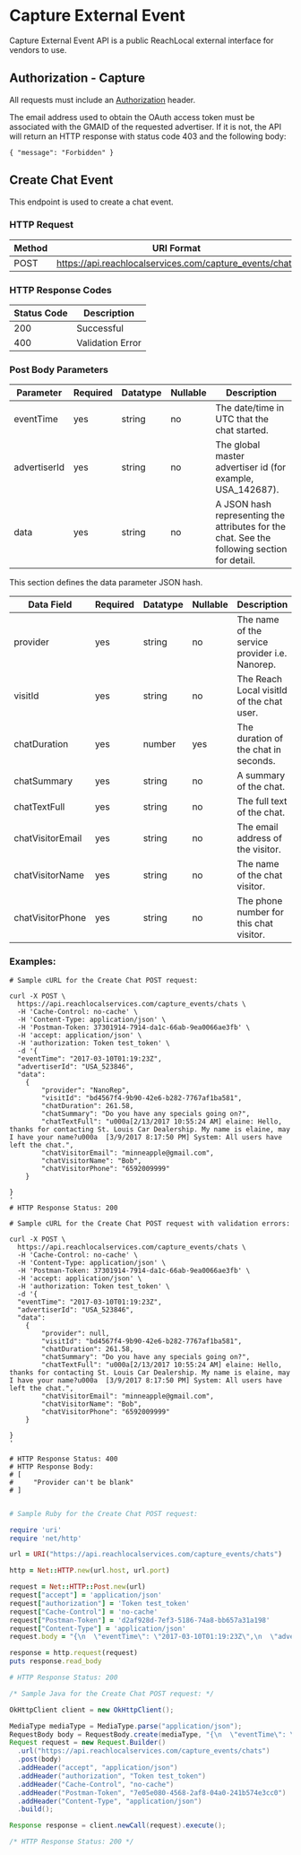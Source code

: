 # Capture External Event

Capture External Event API is a public ReachLocal external interface for vendors to use.

## Authorization - Capture

All requests must include an [Authorization](#authentication) header.

The email address used to obtain the OAuth access token must be associated with the GMAID of the requested advertiser.  If it is not, the API will return an HTTP response with status code 403 and the following body:

`{ "message": "Forbidden" }`

## Create Chat Event

This endpoint is used to create a chat event.

### HTTP Request

| Method | URI Format |
|---|---|
| POST | https://api.reachlocalservices.com/capture_events/chats |

### HTTP Response Codes
| Status Code | Description
|---|---|
| 200 | Successful
| 400 | Validation Error 

### Post Body Parameters

Parameter | Required | Datatype | Nullable | Description
--------- | -------- | -------- | -------- | -----------
eventTime | yes  | string | no | The date/time in UTC that the chat started.
advertiserId | yes  | string | no | The global master advertiser id (for example, USA_142687).
data | yes | string | no | A JSON hash representing the attributes for the chat. See the following section for detail.

This section defines the data parameter JSON hash.

Data Field | Required | Datatype | Nullable | Description
--------- | -------- | -------- | -------- | -----------
provider | yes | string | no | The name of the service provider i.e. Nanorep.
visitId | yes | string | no | The Reach Local visitId of the chat user.
chatDuration | yes | number | yes | The duration of the chat in seconds.
chatSummary | yes | string | no | A summary of the chat.
chatTextFull | yes | string | no | The full text of the chat.
chatVisitorEmail |yes | string | no | The email address of the visitor.
chatVisitorName | yes | string | no | The name of the chat visitor.
chatVisitorPhone | yes | string | no | The phone number for this chat visitor.

### Examples:



``` shell
# Sample cURL for the Create Chat POST request:

curl -X POST \
  https://api.reachlocalservices.com/capture_events/chats \
  -H 'Cache-Control: no-cache' \
  -H 'Content-Type: application/json' \
  -H 'Postman-Token: 37301914-7914-da1c-66ab-9ea0066ae3fb' \
  -H 'accept: application/json' \
  -H 'authorization: Token test_token' \
  -d '{
  "eventTime": "2017-03-10T01:19:23Z",
  "advertiserId": "USA_523846",
  "data":  
    {
        "provider": "NanoRep",
        "visitId": "bd4567f4-9b90-42e6-b282-7767af1ba581",          
        "chatDuration": 261.58,
        "chatSummary": "Do you have any specials going on?",
        "chatTextFull": "u000a[2/13/2017 10:55:24 AM] elaine: Hello, thanks for contacting St. Louis Car Dealership. My name is elaine, may I have your name?u000a  [3/9/2017 8:17:50 PM] System: All users have left the chat.",
        "chatVisitorEmail": "minneapple@gmail.com",
        "chatVisitorName": "Bob",
        "chatVisitorPhone": "6592009999"
    }
       
}
'
# HTTP Response Status: 200

# Sample cURL for the Create Chat POST request with validation errors:

curl -X POST \
  https://api.reachlocalservices.com/capture_events/chats \
  -H 'Cache-Control: no-cache' \
  -H 'Content-Type: application/json' \
  -H 'Postman-Token: 37301914-7914-da1c-66ab-9ea0066ae3fb' \
  -H 'accept: application/json' \
  -H 'authorization: Token test_token' \
  -d '{
  "eventTime": "2017-03-10T01:19:23Z",
  "advertiserId": "USA_523846",
  "data":  
    {
        "provider": null,
        "visitId": "bd4567f4-9b90-42e6-b282-7767af1ba581",          
        "chatDuration": 261.58,
        "chatSummary": "Do you have any specials going on?",
        "chatTextFull": "u000a[2/13/2017 10:55:24 AM] elaine: Hello, thanks for contacting St. Louis Car Dealership. My name is elaine, may I have your name?u000a  [3/9/2017 8:17:50 PM] System: All users have left the chat.",
        "chatVisitorEmail": "minneapple@gmail.com",
        "chatVisitorName": "Bob",
        "chatVisitorPhone": "6592009999"
    }
       
}
'

# HTTP Response Status: 400
# HTTP Response Body:
# [
#     "Provider can't be blank"
# ]


```

``` ruby
# Sample Ruby for the Create Chat POST request:

require 'uri'
require 'net/http'

url = URI("https://api.reachlocalservices.com/capture_events/chats")

http = Net::HTTP.new(url.host, url.port)

request = Net::HTTP::Post.new(url)
request["accept"] = 'application/json'
request["authorization"] = 'Token test_token'
request["Cache-Control"] = 'no-cache'
request["Postman-Token"] = 'd2af928d-7ef3-5186-74a8-bb657a31a198'
request["Content-Type"] = 'application/json'
request.body = "{\n  \"eventTime\": \"2017-03-10T01:19:23Z\",\n  \"advertiserId\": \"USA_523846\",\n  \"data\":  \n    {\n        \"provider\": \"NanoRep\",\n        \"visitId\": \"bd4567f4-9b90-42e6-b282-7767af1ba581\",          \n        \"chatDuration\": 261.58,\n        \"chatSummary\": \"Do you have any specials going on?\",\n        \"chatTextFull\": \"u000a[2/13/2017 10:55:24 AM] elaine: Hello, thanks for contacting St. Louis Car Dealership. My name is elaine, may I have your name?u000a  [3/9/2017 8:17:50 PM] System: All users have left the chat.\",\n        \"chatVisitorEmail\": \"minneapple@gmail.com\",\n        \"chatVisitorName\": \"Bob\",\n        \"chatVisitorPhone\": \"6592009999\"\n    }\n       \n}\n"

response = http.request(request)
puts response.read_body

# HTTP Response Status: 200

```

``` java
/* Sample Java for the Create Chat POST request: */

OkHttpClient client = new OkHttpClient();

MediaType mediaType = MediaType.parse("application/json");
RequestBody body = RequestBody.create(mediaType, "{\n  \"eventTime\": \"2017-03-10T01:19:23Z\",\n  \"advertiserId\": \"USA_523846\",\n  \"data\":  \n    {\n        \"provider\": \"NanoRep\",\n        \"visitId\": \"bd4567f4-9b90-42e6-b282-7767af1ba581\",          \n        \"chatDuration\": 261.58,\n        \"chatSummary\": \"Do you have any specials going on?\",\n        \"chatTextFull\": \"u000a[2/13/2017 10:55:24 AM] elaine: Hello, thanks for contacting St. Louis Car Dealership. My name is elaine, may I have your name?u000a  [3/9/2017 8:17:50 PM] System: All users have left the chat.\",\n        \"chatVisitorEmail\": \"minneapple@gmail.com\",\n        \"chatVisitorName\": \"Bob\",\n        \"chatVisitorPhone\": \"6592009999\"\n    }\n       \n}\n");
Request request = new Request.Builder()
  .url("https://api.reachlocalservices.com/capture_events/chats")
  .post(body)
  .addHeader("accept", "application/json")
  .addHeader("authorization", "Token test_token")
  .addHeader("Cache-Control", "no-cache")
  .addHeader("Postman-Token", "7e05e080-4568-2af8-04a0-241b574e3cc0")
  .addHeader("Content-Type", "application/json")
  .build();

Response response = client.newCall(request).execute();

/* HTTP Response Status: 200 */
```
